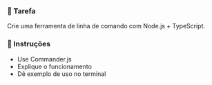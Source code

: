### 🎯 Tarefa
Crie uma ferramenta de linha de comando com Node.js + TypeScript.

### 📝 Instruções
- Use Commander.js
- Explique o funcionamento
- Dê exemplo de uso no terminal
